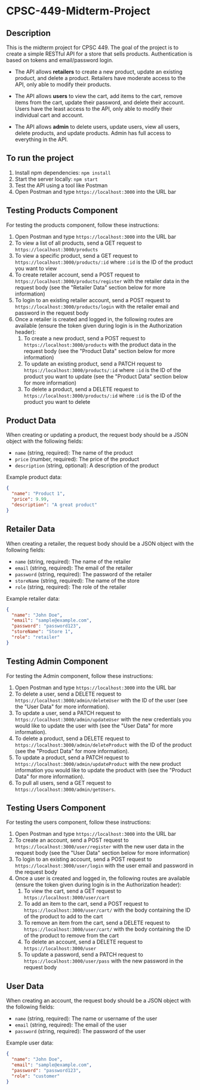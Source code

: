 # CPSC-449-Midterm-Project

## Description
This is the midterm project for CPSC 449. The goal of the project is to create a simple RESTful API for a store that sells products. Authentication is based on tokens and email/password login.

- The API allows **retailers** to create a new product, update an existing product, and delete a product. Retailers have moderate access to the API, only able to modify their products.

- The API allows **users** to view the cart, add items to the cart, remove items from the cart, update their password, and delete their account. Users have the least access to the API, only able to modify their individual cart and account.

- The API allows **admin** to delete users, update users, view all users, delete products, and update products. Admin has full access to everything in the API.

## To run the project
1. Install npm dependencies: `npm install`
2. Start the server locally: `npm start`
3. Test the API using a tool like Postman
4. Open Postman and type `https://localhost:3000` into the URL bar

## Testing Products Component
For testing the products component, follow these instructions:

1. Open Postman and type `https://localhost:3000` into the URL bar
2. To view a list of all products, send a GET request to `https://localhost:3000/products`
3. To view a specific product, send a GET request to `https://localhost:3000/products/:id` where `:id` is the ID of the product you want to view
4. To create retailer account, send a POST request to `https://localhost:3000/products/register` with the retailer data in the request body (see the "Retailer Data" section below for more information)
5. To login to an existing retailer account, send a POST request to `https://localhost:3000/products/login` with the retailer email and password in the request body
6. Once a retailer is created and logged in, the following routes are available (ensure the token given during login is in the Authorization header):
    1. To create a new product, send a POST request to `https://localhost:3000/products` with the product data in the request body (see the "Product Data" section below for more information)
    2. To update an existing product, send a PATCH request to `https://localhost:3000/products/:id` where `:id` is the ID of the product you want to update (see the "Product Data" section below for more information)
    3. To delete a product, send a DELETE request to `https://localhost:3000/products/:id` where `:id` is the ID of the product you want to delete

## Product Data
When creating or updating a product, the request body should be a JSON object with the following fields:

* `name` (string, required): The name of the product
* `price` (number, required): The price of the product
* `description` (string, optional): A description of the product

Example product data:
```json
{
  "name": "Product 1",
  "price": 9.99,
  "description": "A great product"
}
```
## Retailer Data
When creating a retailer, the request body should be a JSON object with the following fields:

* `name` (string, required): The name of the retailer
* `email` (string, required): The email of the retailer
* `password` (string, required): The password of the retailer
* `storeName` (string, required): The name of the store
* `role` (string, required): The role of the retailer

Example retailer data:
```json
{
  "name": "John Doe",
  "email": "sample@example.com",
  "password": "password123",
  "storeName": "Store 1",
  "role": "retailer"
}
```


## Testing Admin Component
For testing the Admin component, follow these instructions:

1. Open Postman and type `https://localhost:3000` into the URL bar
2. To delete a user, send a DELETE request to `https://localhost:3000/admin/deleteUser` with the ID of the user (see the "User Data" for more information).
3. To update a user, send a PATCH request to `https://localhost:3000/admin/updateUser` with the new credentials you would like to update the user with (see the "User Data" for more information).
4. To delete a product, send a DELETE request to `https://localhost:3000/admin/deleteProduct` with the ID of the product (see the "Product Data" for more information).
5. To update a product, send a PATCH request to `https://localhost:3000/admin/updateProduct` with the new product information you would like to update the product with (see the "Product Data" for more information).
6. To pull all users, send a GET request to `https://localhost:3000/admin/getUsers`.



## Testing Users Component
For testing the users component, follow these instructions:

1. Open Postman and type `https://localhost:3000` into the URL bar
2. To create an account, send a POST request to `https://localhost:3000/user/register` with the new user data in the request body (see the "User Data" section below for more information)
3. To login to an existing account, send a POST request to `https://localhost:3000/user/login` with the user email and password in the request body
4. Once a user is created and logged in, the following routes are available (ensure the token given during login is in the Authorization header):
    1. To view the cart, send a GET request to `https://localhost:3000/user/cart`
    2. To add an item to the cart, send a POST request to `https://localhost:3000/user/cart/` with the body containing the ID of the product to add to the cart
    3. To remove an item from the cart, send a DELETE request to `https://localhost:3000/user/cart/` with the body containing the ID of the product to remove from the cart
    4. To delete an account, send a DELETE request to `https://localhost:3000/user`
    5. To update a password, send a PATCH request to `https://localhost:3000/user/pass` with the new password in the request body

## User Data
When creating an account, the request body should be a JSON object with the following fields:

* `name` (string, required): The name or username of the user
* `email` (string, required): The email of the user
* `password` (string, required): The password of the user

Example user data:
```json
{
  "name": "John Doe",
  "email": "sample@example.com",
  "password": "password123",
  "role": "customer"
}
```
